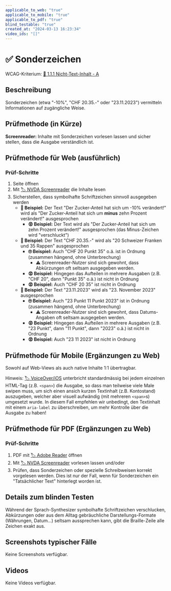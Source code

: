 ```yaml
---
applicable_to_web: "true"
applicable_to_mobile: "true"
applicable_to_pdf: "true"
blind_testable: "true"
created_at: "2024-03-13 16:23:34"
video_ids: "[]"
---
```


# ✅ Sonderzeichen

WCAG-Kriterium: [📜 1.1.1 Nicht-Text-Inhalt - A](..)

## Beschreibung

Sonderzeichen (etwa "-10%", "CHF 20.35.-" oder "23.11.2023") vermitteln Informationen auf zugängliche Weise.

## Prüfmethode (in Kürze)

**Screenreader:** Inhalte mit Sonderzeichen vorlesen lassen und sicher stellen, dass die Ausgabe verständlich ist.

## Prüfmethode für Web (ausführlich)

### Prüf-Schritte

1. Seite öffnen
1. Mit [🏷️ NVDA Screenreader](/de/tags/nvda-screenreader) die Inhalte lesen
1. Sicherstellen, dass symbolhafte Schriftzeichen sinnvoll ausgegeben werden
    - **🙂 Beispiel:** Der Text "Der Zucker-Anteil hat sich um -10% verändert!" wird als "Der Zucker-Anteil hat sich um **minus** zehn Prozent verändert!" ausgesprochen
        - **😡 Beispiel:** Der Text wird als "Der Zucker-Anteil hat sich um zehn Prozent verändert!" ausgesprochen (das Minus-Zeichen wird "verschluckt")
    - **🙂 Beispiel:** Der Text "CHF 20.35.-" wird als "20 Schweizer Franken und 35 Rappen" ausgesprochen
        - **🙄 Beispiel:** Auch "CHF 20 Punkt 35" o.ä. ist in Ordnung (zusammen hängend, ohne Unterbrechung)
            - ⚠️ Screenreader-Nutzer sind sich gewohnt, dass Abkürzungen oft seltsam ausgegeben werden.
        - **😡 Beispiel:** Hingegen das Aufteilen in mehrere Ausgaben (z.B. "CHF 20", dann "Punkt 35" o.ä.) ist nicht in Ordnung
        - **😡 Beispiel:** Auch "CHF 20 35" ist nicht in Ordnung
    - **🙂 Beispiel:** Der Text "23.11.2023" wird als "23. November 2023" ausgesprochen
        - **🙄 Beispiel:** Auch "23 Punkt 11 Punkt 2023" ist in Ordnung (zusammen hängend, ohne Unterbrechung)
            - ⚠️ Screenreader-Nutzer sind sich gewohnt, dass Datums-Angaben oft seltsam ausgegeben werden.
        - **😡 Beispiel:** Hingegen das Aufteilen in mehrere Ausgaben (z.B. "23 Punkt", dann "11 Punkt", dann "2023" o.ä.) ist nicht in Ordnung
        - **😡 Beispiel:** Auch "23 11 2023" ist nicht in Ordnung

## Prüfmethode für Mobile (Ergänzungen zu Web)

Sowohl auf Web-Views als auch native Inhalte 1:1 übertragbar.

Hinweis: [🏷️ VoiceOver/iOS](/de/tags/voiceoverios) unterbricht standardmässig bei jedem einzelnen HTML-Tag (z.B. `<span>`) die Ausgabe, so dass man teilweise viele Male swipen muss, um sich einen ansich kurzen Textinhalt (z.B. Kontostand) auszugeben, welcher aber visuell aufwändig (mit mehreren `<span>`s) umgesetzt wurde. In diesem Fall empfehlen wir unbedingt, den Textinhalt mit einem `aria-label` zu überschreiben, um mehr Kontrolle über die Ausgabe zu haben!

## Prüfmethode für PDF (Ergänzungen zu Web)

### Prüf-Schritte
1. PDF mit [🏷️ Adobe Reader](/de/tags/adobe-reader) öffnen
1. Mit [🏷️ NVDA Screenreader](/de/tags/nvda-screenreader) vorlesen lassen und/oder
1. Prüfen, dass Sonderzeichen oder spezielle Schreibweisen korrekt vorgelesen werden. Dies ist nur der Fall, wenn für Sonderzeichen ein "Tatsächlicher Text" hinterlegt worden ist.

## Details zum blinden Testen

Während der Sprach-Synthesizer symbolhafte Schriftzeichen verschlucken, Abkürzungen oder aus dem Alltag gebräuchliche Darstellungs-Formate (Währungen, Datum...) seltsam aussprechen kann, gibt die Braille-Zeile alle Zeichen exakt aus.

## Screenshots typischer Fälle

Keine Screenshots verfügbar.

## Videos

Keine Videos verfügbar.
